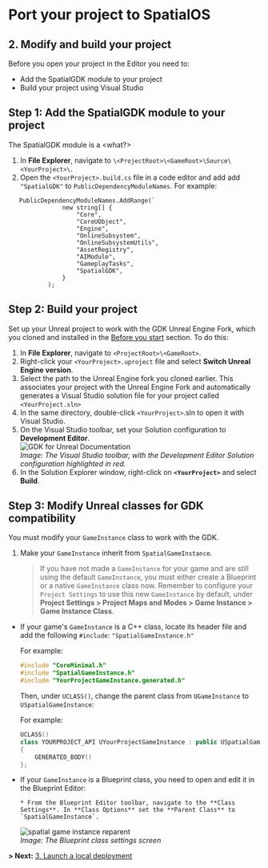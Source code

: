# Port your project to SpatialOS

## 2. Modify and build your project

Before you open your project in the Editor you need to: 
* Add the SpatialGDK module to your project
* Build your project using Visual Studio

<!--- **Note:**  If you built the Unreal Engine Fork manually, you must clone and set up the GDK plugin by following the [manual GDK installation instructions]({{urlRoot}}/content/manual-engine-build#installing-the-spatialos-gdk-for-unreal) before you follow the rest of this guide.</br> --->

## Step 1: Add the SpatialGDK module to your project

The SpatialGDK module is a <what?>

1. In **File Explorer**, navigate to `\<ProjectRoot>\<GameRoot>\Source\<YourProject>\`.
1. Open the `<YourProject>.build.cs` file in a code editor and add add `"SpatialGDK"` to `PublicDependencyModuleNames`.
For example:  

```
   PublicDependencyModuleNames.AddRange(`
               new string[] {
                   "Core",
                   "CoreUObject",
                   "Engine",
                   "OnlineSubsystem",
                   "OnlineSubsystemUtils",
                   "AssetRegistry",
                   "AIModule",
                   "GameplayTasks",
                   "SpatialGDK",
               }
           );
```

## Step 2: Build your project

Set up your Unreal project to work with the GDK Unreal Engine Fork, which you cloned and installed in the [Before you start]({{urlRoot}}/content/tutorials/porting-guide/tutorial-portingguide-intro#before-you-start) section. To do this:

1. In **File Explorer**, navigate to `<ProjectRoot>\<GameRoot>`.
1. Right-click your `<YourProject>.uproject` file and select **Switch Unreal Engine version**.
1. Select the path to the Unreal Engine fork you cloned earlier. This associates your project with the Unreal Engine Fork and automatically generates a Visual Studio solution file for your project called `<YourProject.sln>`
1. In the same directory, double-click `<YourProject>`.sln to open it with Visual Studio.
1. On the Visual Studio toolbar, set your Solution configuration to **Development Editor**. <br/>
![GDK for Unreal Documentation]({{assetRoot}}assets/porting-guide/porting-solution-config.png)<br/>
 _Image: The Visual Studio toolbar, with the Development Editor Solution configuration highlighted in red._
1. In the Solution Explorer window, right-click on **`<YourProject>`** and select **Build**.

## Step 3: Modify Unreal classes for GDK compatibility

You must modify your `GameInstance` class to work with the GDK.  

1. Make your `GameInstance` inherit from `SpatialGameInstance`.  <br/>

   > If you have not made a `GameInstance` for your game and are still using the default `GameInstance`, you must either create a Blueprint or a native `GameInstance` class now. Remember to configure your `Project Settings` to use this new `GameInstance` by default, under **Project Settings > Project Maps and Modes > Game Instance > Game Instance Class**. <br/>

- If your game's `GameInstance` is a C++ class, locate its header file and add the following `#include`:
  `"SpatialGameInstance.h"`

  For example:

  ```cpp
  #include "CoreMinimal.h"
  #include "SpatialGameInstance.h"
  #include "YourProjectGameInstance.generated.h"
  ```

  Then, under `UCLASS()`, change the parent class from `UGameInstance` to `USpatialGameInstance`:

  For example:  

  ```cpp
  UCLASS()
  class YOURPROJECT_API UYourProjectGameInstance : public USpatialGameInstance
  {
      GENERATED_BODY()
  };
  ```

- If your `GameInstance` is a Blueprint class, you need to open and edit it in the Blueprint Editor: 

      * From the Blueprint Editor toolbar, navigate to the **Class Settings**. In **Class Options** set the **Parent Class** to `SpatialGameInstance`.

  ![spatial game instance reparent]({{assetRoot}}assets/porting-guide/spatial-game-instance-reparent.png)<br/>
    _Image: The Blueprint class settings screen_<br/>
  
 **> Next:** [3. Launch a local deployment]({{urlRoot}}/content/tutorials/porting-guide/tutorial-portingguide-deployment)
  

